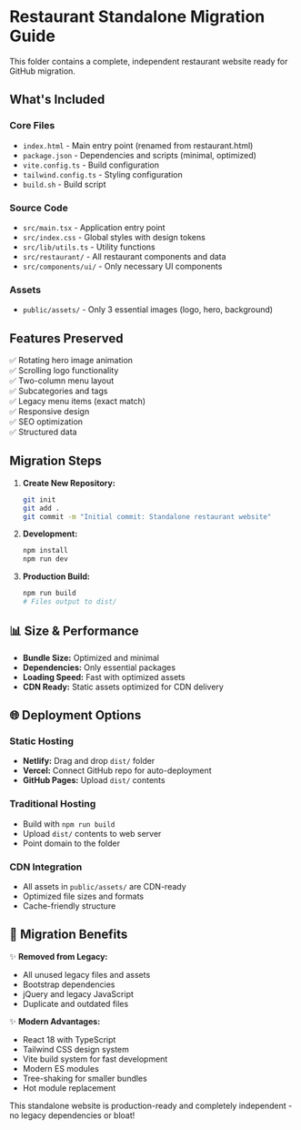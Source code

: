 # Restaurant Standalone Migration Guide

This folder contains a complete, independent restaurant website ready for GitHub migration.

## What's Included

### Core Files
- `index.html` - Main entry point (renamed from restaurant.html)
- `package.json` - Dependencies and scripts (minimal, optimized)
- `vite.config.ts` - Build configuration
- `tailwind.config.ts` - Styling configuration
- `build.sh` - Build script

### Source Code
- `src/main.tsx` - Application entry point
- `src/index.css` - Global styles with design tokens
- `src/lib/utils.ts` - Utility functions
- `src/restaurant/` - All restaurant components and data
- `src/components/ui/` - Only necessary UI components

### Assets
- `public/assets/` - Only 3 essential images (logo, hero, background)

## Features Preserved
✅ Rotating hero image animation  
✅ Scrolling logo functionality  
✅ Two-column menu layout  
✅ Subcategories and tags  
✅ Legacy menu items (exact match)  
✅ Responsive design  
✅ SEO optimization  
✅ Structured data  

## Migration Steps

1. **Create New Repository:**
   ```bash
   git init
   git add .
   git commit -m "Initial commit: Standalone restaurant website"
   ```

2. **Development:**
   ```bash
   npm install
   npm run dev
   ```

3. **Production Build:**
   ```bash
   npm run build
   # Files output to dist/
   ```

## 📊 Size & Performance

- **Bundle Size:** Optimized and minimal
- **Dependencies:** Only essential packages
- **Loading Speed:** Fast with optimized assets
- **CDN Ready:** Static assets optimized for CDN delivery

## 🌐 Deployment Options

### Static Hosting
- **Netlify:** Drag and drop `dist/` folder
- **Vercel:** Connect GitHub repo for auto-deployment
- **GitHub Pages:** Upload `dist/` contents

### Traditional Hosting
- Build with `npm run build`
- Upload `dist/` contents to web server
- Point domain to the folder

### CDN Integration
- All assets in `public/assets/` are CDN-ready
- Optimized file sizes and formats
- Cache-friendly structure

## 🔄 Migration Benefits

✨ **Removed from Legacy:**
- All unused legacy files and assets
- Bootstrap dependencies  
- jQuery and legacy JavaScript
- Duplicate and outdated files

✨ **Modern Advantages:**
- React 18 with TypeScript
- Tailwind CSS design system
- Vite build system for fast development
- Modern ES modules
- Tree-shaking for smaller bundles
- Hot module replacement

This standalone website is production-ready and completely independent - no legacy dependencies or bloat!